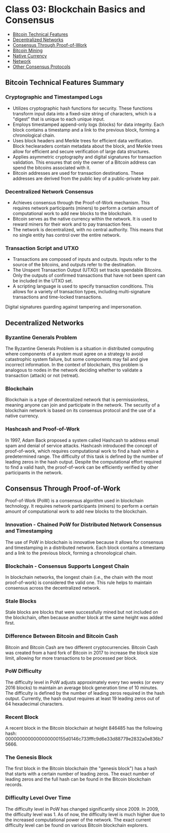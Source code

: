 # Class 03: Blockchain Basics and Consensus
- [Bitcoin Technical Features](#bitcoin-technical-features)
- [Decentralized Networks](#decentralized-networks)
- [Consensus Through Proof-of-Work](#consensus-through-proof-of-work)
- [Bitcoin Mining](#bitcoin-mining)
- [Native Currency](#native-currency)
- [Network](#network)
- [Other Consensus Protocols](#other-consensus-protocols)

## Bitcoin Technical Features Summary

### Cryptographic and Timestamped Logs
- Utilizes cryptographic hash functions for security. These functions transform input data into a fixed-size string of characters, which is a "digest" that is unique to each unique input.
- Employs timestamped append-only logs (blocks) for data integrity. Each block contains a timestamp and a link to the previous block, forming a chronological chain.
- Uses block headers and Merkle trees for efficient data verification. Block heclearaders contain metadata about the block, and Merkle trees allow for efficient and secure verification of large data structures.
- Applies asymmetric cryptography and digital signatures for transaction validation. This ensures that only the owner of a Bitcoin address can spend the bitcoins associated with it.
- Bitcoin addresses are used for transaction destinations. These addresses are derived from the public key of a public-private key pair.

### Decentralized Network Consensus
- Achieves consensus through the Proof-of-Work mechanism. This requires network participants (miners) to perform a certain amount of computational work to add new blocks to the blockchain.
- Bitcoin serves as the native currency within the network. It is used to reward miners for their work and to pay transaction fees.
- The network is decentralized, with no central authority. This means that no single entity has control over the entire network.

### Transaction Script and UTXO
- Transactions are composed of inputs and outputs. Inputs refer to the source of the bitcoins, and outputs refer to the destination.
- The Unspent Transaction Output (UTXO) set tracks spendable Bitcoins. Only the outputs of confirmed transactions that have not been spent can be included in the UTXO set.
- A scripting language is used to specify transaction conditions. This allows for a variety of transaction types, including multi-signature transactions and time-locked transactions.

Digital signatures guarding against tampering and impersonation.
## Decentralized Networks

### Byzantine Generals Problem
The Byzantine Generals Problem is a situation in distributed computing where components of a system must agree on a strategy to avoid catastrophic system failure, but some components may fail and give incorrect information. In the context of blockchain, this problem is analogous to nodes in the network deciding whether to validate a transaction (attack) or not (retreat).

### Blockchain
Blockchain is a type of decentralized network that is permissionless, meaning anyone can join and participate in the network. The security of a blockchain network is based on its consensus protocol and the use of a native currency.

### Hashcash and Proof-of-Work
In 1997, Adam Back proposed a system called Hashcash to address email spam and denial of service attacks. Hashcash introduced the concept of proof-of-work, which requires computational work to find a hash within a predetermined range. The difficulty of this task is defined by the number of leading zeros in the hash output. Despite the computational effort required to find a valid hash, the proof-of-work can be efficiently verified by other participants in the network.
## Consensus Through Proof-of-Work
Proof-of-Work (PoW) is a consensus algorithm used in blockchain technology. It requires network participants (miners) to perform a certain amount of computational work to add new blocks to the blockchain.

### Innovation - Chained PoW for Distributed Network Consensus and Timestamping
The use of PoW in blockchain is innovative because it allows for consensus and timestamping in a distributed network. Each block contains a timestamp and a link to the previous block, forming a chronological chain.

### Blockchain - Consensus Supports Longest Chain
In blockchain networks, the longest chain (i.e., the chain with the most proof-of-work) is considered the valid one. This rule helps to maintain consensus across the decentralized network.

### Stale Blocks
Stale blocks are blocks that were successfully mined but not included on the blockchain, often because another block at the same height was added first.

### Difference Between Bitcoin and Bitcoin Cash
Bitcoin and Bitcoin Cash are two different cryptocurrencies. Bitcoin Cash was created from a hard fork of Bitcoin in 2017 to increase the block size limit, allowing for more transactions to be processed per block.

### PoW Difficulty
The difficulty level in PoW adjusts approximately every two weeks (or every 2016 blocks) to maintain an average block generation time of 10 minutes. The difficulty is defined by the number of leading zeros required in the hash output. Currently, the hash output requires at least 19 leading zeros out of 64 hexadecimal characters.

### Recent Block
A recent block in the Bitcoin blockchain at height 846485 has the following hash: 0000000000000000000155d0146c733fffc9d6e33d88779e2832a0e836b75666.

### The Genesis Block
The first block in the Bitcoin blockchain (the "genesis block") has a hash that starts with a certain number of leading zeros. The exact number of leading zeros and the full hash can be found in the Bitcoin blockchain records.

### Difficulty Level Over Time
The difficulty level in PoW has changed significantly since 2009. In 2009, the difficulty level was 1. As of now, the difficulty level is much higher due to the increased computational power of the network. The exact current difficulty level can be found on various Bitcoin blockchain explorers.